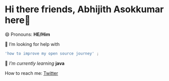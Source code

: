 # Hi there friends, Abhijith Asokkumar here👋
😄 Pronouns: **HE/Him**

🤔 I’m looking for help with 
```ts
'how to improve my open source journey' ;
```
🌱 *I’m currently learning* **java**

How to reach me: [Twitter](https://twitter.com/Abhi_asokkumar)

<!--![Abhijith Asokkumar](https://avatars.githubusercontent.com/u/68798545?v=4)-->

<!--
**Abhijithabh/Abhijithabh** is a ✨ _special_ ✨ repository because its `README.md` (this file) appears on your GitHub profile.

Here are some ideas to get you started:

- 🔭 I’m currently working on ...
- 🌱 I’m currently learning ...
- 👯 I’m looking to collaborate on ...
- 🤔 I’m looking for help with ...
- 💬 Ask me about ...
- 📫 How to reach me: ...
- 😄 Pronouns: ...
- ⚡ Fun fact: ...
-->
